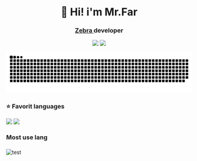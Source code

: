<h1 align="center">👋 Hi! i'm Mr.Far</h1>

<h3 align="center"><a href="https://github.com/zebra-inc">Zebra </a>developer</h3>
<p align="center">
  <a href="https://discord.com/channels/811205836704710686"><img src="https://img.shields.io/badge/-Discord-white?style=flat&logo=Discord&logoColor=#7B68EE" /></a>
  <a href="http://zeroway.org"><img src="https://img.shields.io/badge/-ZWS-white?style=flat&logo=Google Earth&logoColor=#DA70D6" /></a>
 <br>
</p>
<img src="https://raw.githubusercontent.com/Platane/snk/output/github-contribution-grid-snake.svg">


### ⭐️ Favorit languages
<img src="https://img.shields.io/badge/Python-black?style=for-the-badge&logo=Python&logoColor=yellow"> <img src="https://img.shields.io/badge/Java-black?style=for-the-badge&logo=CoffeeScript&logoColor=orange">


### Most use lang
<img align="middle" alt="test" src="https://github-readme-stats.vercel.app/api/top-langs/?username=mr-far&layout=compact&theme=dark" />  
